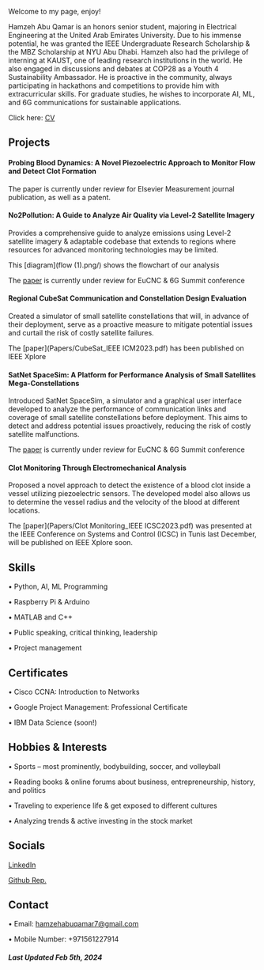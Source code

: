 Welcome to my page, enjoy!

Hamzeh Abu Qamar is an honors senior student, majoring in Electrical Engineering at the United Arab Emirates University. Due to his immense potential, he was granted the IEEE Undergraduate Research Scholarship & the MBZ Scholarship at NYU Abu Dhabi. Hamzeh also had the privilege of interning at KAUST, one of leading research institutions in the world. He also engaged in discussions and debates at COP28 as a Youth 4 Sustainability Ambassador. He is proactive in the community, always participating in hackathons and competitions to provide him with extracurricular skills. For graduate studies, he wishes to incorporate AI, ML, and 6G communications for sustainable applications.

Click here: [CV](HamzehAbuQamarCV.pdf/)

## Projects
#### Probing Blood Dynamics: A Novel Piezoelectric Approach to Monitor Flow and Detect Clot Formation
The paper is currently under review for Elsevier Measurement journal publication, as well as a patent.

#### No2Pollution: A Guide to Analyze Air Quality via Level-2 Satellite Imagery
Provides a comprehensive guide to analyze emissions using Level-2 satellite imagery & adaptable codebase that extends to regions where resources for advanced monitoring technologies may be limited. 

This [diagram](flow (1).png/) shows the flowchart of our analysis 

The [paper](Papers/No2Pollution_EuCNC24.pdf) is currently under review for EuCNC & 6G Summit conference

#### Regional CubeSat Communication and Constellation Design Evaluation
Created a simulator of small satellite constellations that will, in advance of their deployment, serve as a proactive measure to mitigate potential issues and curtail the risk of costly satellite failures.

The [paper](Papers/CubeSat_IEEE ICM2023.pdf) has been published on IEEE Xplore

#### SatNet SpaceSim: A Platform for Performance Analysis of Small Satellites Mega-Constellations
Introduced SatNet SpaceSim, a simulator and a graphical user interface developed to analyze the performance of communication links and coverage of small satellite constellations before deployment. This aims to detect and address potential issues proactively, reducing the risk of costly satellite malfunctions. 

The [paper](Papers/SatNetSpaceSim_EuCNC24.pdf) is currently under review for EuCNC & 6G Summit conference

#### Clot Monitoring Through Electromechanical Analysis
Proposed a novel approach to detect the existence of a blood clot inside a vessel utilizing piezoelectric sensors. The developed model also allows us to determine the vessel radius and the velocity of the blood at different locations.

The [paper](Papers/Clot Monitoring_IEEE ICSC2023.pdf) was presented at the IEEE Conference on Systems and Control (ICSC) in Tunis last December, will be published on IEEE Xplore soon. 

## Skills
• Python, AI, ML Programming

• Raspberry Pi & Arduino

• MATLAB and C++

• Public speaking, critical thinking, leadership

• Project management

## Certificates
• Cisco CCNA: Introduction to Networks

• Google Project Management: Professional Certificate

• IBM Data Science (soon!)

## Hobbies & Interests
• Sports – most prominently, bodybuilding, soccer, and volleyball

• Reading books & online forums about business, entrepreneurship, history, and politics

• Traveling to experience life & get exposed to different cultures

• Analyzing trends & active investing in the stock market

## Socials
[LinkedIn](https://www.linkedin.com/in/hamzeh-abu-qamar-034605218/)

[Github Rep.](https://github.com/hamzehaq7)

## Contact
• Email: hamzehabuqamar7@gmail.com

• Mobile Number: +971561227914


##### Last Updated Feb 5th, 2024

